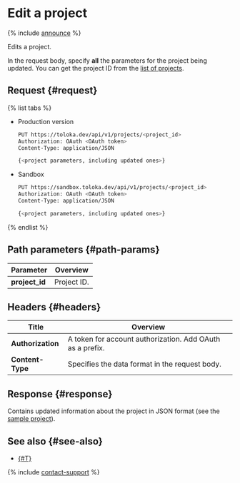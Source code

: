 # Edit a project

{% include [announce](../_includes/announce.md) %}

Edits a project.

In the request body, specify **all** the parameters for the project being updated. You can get the project ID from the [list of projects](get-prj-list.md).

## Request {#request}

{% list tabs %}

- Production version

    ```bash
    PUT https://toloka.dev/api/v1/projects/<project_id>
    Authorization: OAuth <OAuth token>
    Content-Type: application/JSON

    {<project parameters, including updated ones>}
    ```

- Sandbox

    ```bash
    PUT https://sandbox.toloka.dev/api/v1/projects/<project_id>
    Authorization: OAuth <OAuth token>
    Content-Type: application/JSON

    {<project parameters, including updated ones>}
    ```

{% endlist %}

## Path parameters {#path-params}

Parameter | Overview
----- | -----
**project_id** | Project ID.

## Headers {#headers}

Title | Overview
----- | -----
**Authorization** | A token for account authorization. Add OAuth as a prefix.
**Content-Type** | Specifies the data format in the request body.

## Response {#response}

Contains updated information about the project in JSON format (see the [sample project](create-prj.md#body)).

## See also {#see-also}

- [{#T}](../../guide/concepts/edit-project.md)

{% include [contact-support](../../guide/_includes/contact-support.md) %}
